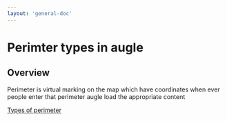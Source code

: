 ```yaml
---
layout: 'general-doc'
---
```


# Perimter types in augle

## Overview

Perimeter is virtual marking on the map which have coordinates when ever people enter that perimeter augle load the appropriate content

[Types of perimeter](/general/perimeters/perimeter-types)
